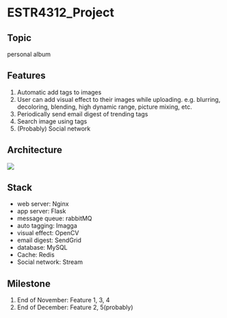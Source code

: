 # ESTR4312_Project
## Topic
personal album
## Features
1. Automatic add tags to images
2. User can add visual effect to their images while uploading. e.g. blurring, decoloring, blending, high dynamic range, picture mixing, etc.
3. Periodically send email digest of trending tags
4. Search image using tags
5. (Probably) Social network

## Architecture
![](design.png)

## Stack
* web server: Nginx
* app server: Flask
* message queue: rabbitMQ
* auto tagging: Imagga
* visual effect: OpenCV
* email digest: SendGrid
* database: MySQL
* Cache: Redis
* Social network: Stream

## Milestone
1. End of November: Feature 1, 3, 4
2. End of December: Feature 2, 5(probably)
